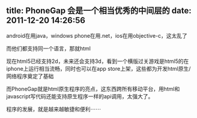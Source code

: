 title: PhoneGap 会是一个相当优秀的中间层的
date: 2011-12-20 14:26:56
---

android在用java，windows phone在用.net，ios在用objective-c，这太乱了

而他们都支持同一个语言，那就html

现在html5已经支持2d，未来还会支持3d，看到一个横版过关游戏是html5的在iphone上运行相当流畅，同时也可以在app store上架，这些都为开发html原生/网络程序奠定了基础

而PhoneGap就是html原生程序的亮点，这东西跨所有移动平台，用html和javascript写代码还能支持原生程序一样的api调用，太强大了。

程序的发展，就是越来越敏捷和便利⋯⋯
